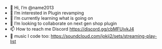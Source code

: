 - 👋 Hi, I’m @name2013
- 👀 I’m interested in Plugin revamping
- 🌱 I’m currently learning what is going on
- 💞️ I’m looking to collaborate on next gen shop plugin
- 📫 How to reach me Discord https://discord.gg/cbMFUjvkJ4
- 🎵 music I code too: https://soundcloud.com/jokij2/sets/streaming-play-list
<!---
name2013/name2013 is a ✨ special ✨ repository because its `README.md` (this file) appears on your GitHub profile.
You can click the Preview link to take a look at your changes.
--->
